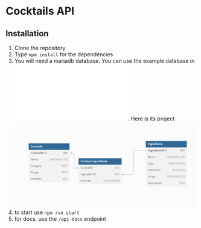 # Cocktails API

## Installation
1. Clone the repository
2. Type `npm install` for the dependencies
3. You will need a mariadb database. You can use the example database in ![example](sample_database_setup.sql). Here is its project
![project](db_project.png)
4. to start use `npm run start`
5. for docs, use the `/api-docs` endpoint
    